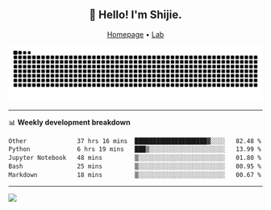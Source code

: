<h2 align="center">👋 Hello! I'm Shijie.</h2>
<p align="center">
  <a href="https://xu-shi-jie.github.io"> Homepage</a> •
  <a href="https://onodalab.ees.hokudai.ac.jp"> Lab </a>
</p>

![Snake animation](https://github.com/xu-shi-jie/xu-shi-jie/blob/output/github-snake.svg)


-------

📊 **Weekly development breakdown**
<!--START_SECTION:waka-->

```txt
Other              37 hrs 16 mins  ████████████████████▓░░░░   82.48 %
Python             6 hrs 19 mins   ███▒░░░░░░░░░░░░░░░░░░░░░   13.99 %
Jupyter Notebook   48 mins         ▒░░░░░░░░░░░░░░░░░░░░░░░░   01.80 %
Bash               25 mins         ▒░░░░░░░░░░░░░░░░░░░░░░░░   00.95 %
Markdown           18 mins         ▒░░░░░░░░░░░░░░░░░░░░░░░░   00.67 %
```

<!--END_SECTION:waka-->

-------
![](https://komarev.com/ghpvc/?username=xu-shi-jie&style=flat-square&color=blue) 
